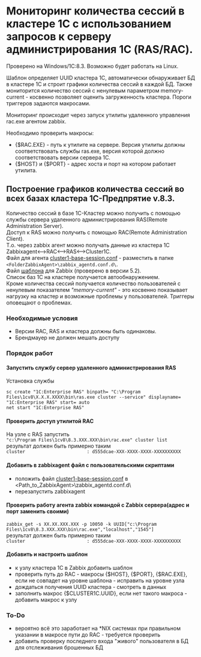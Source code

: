 # Мониторинг количества сессий в кластере 1С с использованием запросов к серверу администрирования 1С (RAS/RAC).
Проверено на Windows/1C:8.3.
Возможно будет работать на Linux.

Шаблон определяет UUID кластера 1С, автоматически обнаруживает БД в кластере 1С и строит графики количества сессий в каждой БД.
Также мониторится количество сессий с ненулевым параметром memory-current - косвенно позволяет оценить загруженность кластера. Пороги триггеров задаются макросами.

Мониторинг происходит через запуск утилиты удаленного управления rac.exe агентом zabbix.

Необходимо проверить макросы:
- {$RAC.EXE} - путь к утилите на сервере. Версия утилиты должны соответствовать службы ras.exe, версия которой должно соответствовать версии сервера 1С.
- {$HOST} и {$PORT} - адрес хоста и порт на котором работает утилита.



## Построение графиков количества сессий во всех базах кластера 1С-Предпрятие v.8.3.  
Количество сессий в базе 1С-Кластер можно получить с помощью службы сервера удаленного администрирования RAS(Remote Administration Server).  
Доступ к RAS можно получить с помощью RAC(Remote Administration Client).  
Т.о. через zabbix агент можно получать данные из кластера 1С  
    Zabbixagent<-->RAC<-->RAS<-->Cluster1C.  
Файл для агента [cluster1-base-session.conf](./cluster1-base-session.conf) - разместить в папке ```<FolderZabbixAgent>\zabbix_agentd.conf.d\```.  
Файл [шаблона](./Zabbix-NumberOfSsessionsCluster1C.yaml) для Zabbix (проверено в версии 5.2).  
Список баз 1С на кластере получается автообнаружением.  
Кроме количества сессий получается количество пользователей с ненулевым показателем  *"memory-current"* - это косвенно показывает нагрузку на кластер и возможные проблемы у пользователей. Триггеры оповещают о проблемах.  
  
### Необходимые условия  
- Версии RAC, RAS и кластера должны быть одинаковы.  
- Брендмауер не должен мешать доступу  
### Порядок работ  
#### Запустить службу сервер удаленного администрирования RAS  
Установка службы  
```
sc create "1C:Enterprise RAS" binpath= "C:\Program Files\1cv8\Х.Х.Х.ХХХХ\bin\ras.exe cluster --service" displayname= "1C:Enterprise RAS" start= auto
net start "1C:Enterprise RAS"
```
#### Проверить доступ утилитой RAC  
На узле с RAS запустить  
```"c:\Program Files\1cv8\8.3.XXX.XXX\bin\rac.exe" cluster list```  
результат должен быть примерно таким  
```cluster                       : d555dcae-XXX-XXXX-XXXX-XXXXXXXXXX```  
#### Добавить в zabbixagent файл с пользовательскими скриптами  
- положить файл [cluster1-base-session.conf](./cluster1-base-session.conf) в <Path_to_ZabbixAgent>\zabbix_agentd.conf.d\  
- перезапустить zabbixagent  
#### Проверить работу агента zabbix командой с Zabbix сервера(адрес и порт заменить своими)  
```zabbix_get -s XX.XX.XXX.XXX -p 10050 -k UUID["c:\Program Files\1cv8\8.3.XXX.XXX\bin\rac.exe","localhost","1545"]```  
результат должен быть примерно таким  
```cluster                       : d555dcae-XXX-XXXX-XXXX-XXXXXXXXXX```  
#### Добавить и настроить шаблон  
- к узлу кластера 1С в Zabbix добавить шаблон  
- проверить путь до RAC - макросы {$HOST}, {$PORT}, {$RAC.EXE}, если не совпадет на уровне шаблона - исправить на уровне узла  
- дождаться получения UUID кластера - смотреть в данных  
- заполнить макрос {$CLUSTER1C.UUID}, если нет такого макроса - добавить макрос к узлу  
### To-Do  
- вероятно всё это заработает на \*NIX системах при правильном указании в макросе пути до RAC - требуется проверить  
- добавить проверку последнего входа "живого" пользователя в БД для отслеживания брошенных БД

  
